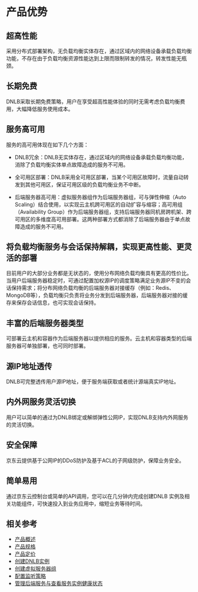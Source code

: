 # 产品优势

## 超高性能
采用分布式部署架构，无负载均衡实体存在，通过区域内的网络设备承载负载均衡功能，不存在由于负载均衡资源性能达到上限而限制转发的情况，转发性能无瓶颈。
## 长期免费
DNLB采取长期免费策略，用户在享受超高性能体验的同时无需考虑负载均衡费用，大幅降低服务使用成本。
## 服务高可用
服务的高可用体现在如下几个方面：

* DNLB冗余：DNLB无实体存在，通过区域内的网络设备承载负载均衡功能，消除了负载均衡实体单点故障造成的服务不可用。

* 全可用区部署：DNLB采用全可用区部署，当某个可用区故障时，流量自动转发到其他可用区，保证可用区级的负载均衡业务不中断。

* 后端服务器高可用：虚拟服务器组作为后端服务器组，可与弹性伸缩（Auto Scaling）结合使用，以实现云主机跨可用区的自动扩容与缩容；高可用组（Availability Group）作为后端服务器组，支持后端服务器同机房跨机架、跨可用区的多维度高可用部署。这两种部署方式都消除了后端服务器由于单点故障造成的服务不可用。
## 将负载均衡服务与会话保持解耦，实现更高性能、更灵活的部署
目前用户的大部分业务都是无状态的，使用分布网络负载均衡具有更高的性价比。当用户后端服务器稳定时，可通过配置加权源IP的调度策略满足业务源IP不变的会话保持需求；将分布网络负载均衡的后端服务器对接缓存（例如：Redis、MongoDB等），负载均衡只负责将业务分发到后端服务器，后端服务器对接的缓存来保存会话信息，也可实现会话保持。
## 丰富的后端服务器类型
可部署云主机和容器作为后端服务器以提供相应的服务。云主机和容器类型的后端服务器可单独部署，也可同时部署。
## 源IP地址透传
DNLB可完整透传用户源IP地址，便于服务端获取或者统计源端真实IP地址。
## 内外网服务灵活切换
用户可以简单的通过为DNLB绑定或解绑弹性公网IP，实现DNLB支持内外网服务的灵活切换。
## 安全保障
京东云提供基于公网IP的DDoS防护及基于ACL的子网级防护，保障业务安全。
## 简单易用
通过京东云控制台或简单的API调用，您可以在几分钟内完成创建DNLB 实例及相关功能组件，可快速投入到业务应用中，缩短业务等待时间。
## 相关参考

- [产品概述](../Introduction/Product-Overview.md)
- [产品规格](../Introduction/Specifications.md)
- [产品定价](../Pricing/Billing-Overview.md)
- [创建DNLB实例](../Operation-Guide/Create-DNLB-Instance.md)
- [创建虚拟服务器组](../Operation-Guide/TargetGroup-Management.md)
- [配置监听策略](../Operation-Guide/Listener-Management.md)
- [管理后端服务与查看服务实例健康状态](../Operation-Guide/Backend-Management.md)
